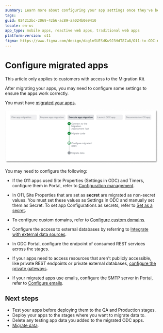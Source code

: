 ```yaml
---
summary: Learn more about configuring your app settings once they've been migrated to ODC
tags: 
guid: 024212bc-2069-42b6-ac89-aa024b0e9410
locale: en-us
app_type: mobile apps, reactive web apps, traditional web apps
platform-version: o11
figma: https://www.figma.com/design/daglmSUESdKw9J3HdT87a8/O11-to-ODC-migration?m=auto&node-id=2150-444&t=HG8PieYurYat1wsj-1
---
```


# Configure migrated apps

<div class="info" markdown="1">

This article only applies to customers with access to the Migration Kit.

</div>

After migrating your apps, you may need to configure some settings to ensure the apps work correctly.

You must have [migrated your apps](execute-about-migrate-code.md).

![A diagram displaying the current state of app migration, highlighting the 'Execute app migration' step.](images/execute-config-migrated-apps-diag.png "Diagram of App Migration Process")

You may need to configure the following:

* If the O11 apps used Site Properties (Settings in ODC) and Timers, configure them in Portal, refer to [Configuration management](https://success.outsystems.com/documentation/outsystems_developer_cloud/managing_outsystems_platform_and_apps/configuration_management/).

* In O11, Site Properties that are set as **secret** are migrated as non-secret values. You must set these values as Settings in ODC and manually set them as Secret. To set app Configurations as secrets, refer to [Set as a secret](https://success.outsystems.com/documentation/outsystems_developer_cloud/security_of_outsystems_developer_cloud/set_as_secret/).

* To configure custom domains, refer to [Configure custom domains](https://success.outsystems.com/documentation/outsystems_developer_cloud/managing_outsystems_platform_and_apps/configure_custom_domains_for_apps/). 

* Configure the access to external databases by referring to [Integrate with external data sources](https://success.outsystems.com/documentation/outsystems_developer_cloud/integration_with_external_systems/integrate_with_external_data_sources/).

* In ODC Portal, configure the endpoint of consumed REST services across the stages.

* If your apps need to access resources that aren't publicly accessible, like private REST endpoints or private external databases, [configure the private gateways](https://success.outsystems.com/documentation/outsystems_developer_cloud/managing_outsystems_platform_and_apps/configure_a_private_gateway_to_your_network/).

* If your migrated apps use emails, configure the SMTP server in Portal, refer to [Configure emails](https://success.outsystems.com/documentation/outsystems_developer_cloud/managing_outsystems_platform_and_apps/configure_emails/).

## Next steps

* Test your apps before deploying them to the QA and Production stages.
* Deploy your apps to the stages where you want to migrate data to.
* Delete any testing app data you added to the migrated ODC apps.
* [Migrate data](execute-how-to-migrate-data.md).


